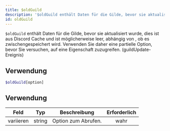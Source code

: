 ```yaml
---
title: $oldGuild
description: '$oldGuild enthält Daten für die Gilde, bevor sie aktualisiert wurde, dies ist aus Discord Cache und könnte leer sein, je nachdem, ob es gecached wird, Verwenden Sie also eine partielle Option, bevor Sie versuchen, auf eine Immobilie zuzugreifen. (guildUpdate-Ereignis)'
id: oldGuild
---
```


`$oldGuild` enthält Daten für die Gilde, bevor sie aktualisiert wurde, dies ist aus Discord Cache und ist möglicherweise leer, abhängig von , ob es zwischengespeichert wird. Verwenden Sie daher eine partielle Option, bevor Sie versuchen, auf eine Eigenschaft zuzugreifen. (guildUpdate-Ereignis)

## Verwendung

```php
$oldGuild[option]
```

## Verwendung

| Feld      | Typ    | Beschreibung        | Erforderlich |
| --------- | ------ | ------------------- |:------------:|
| variieren | string | Option zum Abrufen. |     wahr     |